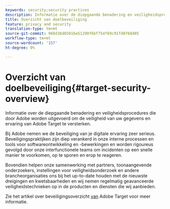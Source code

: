 ```yaml
---
keywords: security;security practices
description: Informatie over de diepgaande benadering en veiligheidsprocedures die door Adobe worden uitgevoerd om de veiligheid van uw gegevens en ervaring van Adobe Target te versterken.
title: Overzicht van doelbeveiliging
feature: privacy and security
translation-type: tm+mt
source-git-commit: 968d36d65016e51290f6bf754f69c91fd8f68405
workflow-type: tm+mt
source-wordcount: '157'
ht-degree: 0%

---
```



# Overzicht van doelbeveiliging{#target-security-overview}

Informatie over de diepgaande benadering en veiligheidsprocedures die door Adobe worden uitgevoerd om de veiligheid van uw gegevens en ervaring van Adobe Target te versterken.

Bij Adobe nemen we de beveiliging van je digitale ervaring zeer serieus. Beveiligingspraktijken zijn diep verankerd in onze interne processen en tools voor softwareontwikkeling en -bewerkingen en worden rigoureus gevolgd door onze interfunctionele teams om incidenten op een snelle manier te voorkomen, op te sporen en erop te reageren.

Bovendien helpen onze samenwerking met partners, toonaangevende onderzoekers, instellingen voor veiligheidsonderzoek en andere brancheorganisaties ons bij het up-to-date houden met de nieuwste dreigingen en kwetsbaarheden en wij nemen regelmatig geavanceerde veiligheidstechnieken op in de producten en diensten die wij aanbieden.

Zie het artikel over beveiligingsoverzicht [van](https://www.adobe.com/content/dam/cc/en/security/pdfs/AdobeTargetSecurityOverview.pdf) Adobe Target voor meer informatie.
